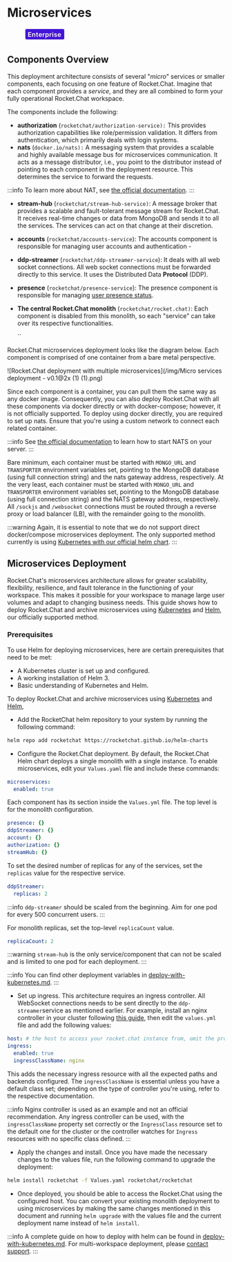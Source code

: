 # Microservices

<figure><img src="/img/2021-06-10_22-31-38 (3) (3) (3) (3) (3) (3) (3) (3) (3) (2) (3) (1) (1) (1) (1) (2) (1) (1) (1) (1) (1) (1) (4) (1) (1) (1) (1) (1) (1) (1) (34).jpg" alt=""></img><figcaption></figcaption></figure>

## Components Overview

This deployment architecture consists of several "_micro_" services or smaller components, each focusing on one feature of Rocket.Chat. Imagine that each component provides a _service_, and they are all combined to form your fully operational Rocket.Chat workspace.

The components include the following:

* **authorization** (`rocketchat/authorization-service):` This provides authorization capabilities like role/permission validation. It differs from authentication, which primarily deals with login systems.
* **nats** (`docker.io/nats):` A messaging system that provides a scalable and highly available message bus for microservices communication. It acts as a message distributor, i.e., you point to the distributor instead of pointing to each component in the deployment resource. This determines the service to forward the requests.

:::info
To learn more about NAT, see [the official documentation](https://docs.nats.io/nats-concepts/overview).
:::

* **stream-hub** (`rocketchat/stream-hub-service)`: A message broker that provides a scalable and fault-tolerant message stream for Rocket.Chat. It receives real-time changes or data from MongoDB and sends it to all the services. The services can act on that change at their discretion.
* **accounts** (`rocketchat/accounts-service`): The accounts component is responsible for managing user accounts and authentication -
* **ddp-streamer** (`rocketchat/ddp-streamer-service`): It deals with all web socket connections. All web socket connections must be forwarded directly to this service. It uses the Distributed Data **Protocol** (DDP).
* **presence** (`rocketchat/presence-service`): The presence component is responsible for managing [user presence status](../../../use-rocket.chat/workspace-administration/user-status.md).
*   **The central Rocket.Chat monolith** (`rocketchat/rocket.chat)`: Each component is disabled from this monolith, so each "service" can take over its respective functionalities.

    \`\`

Rocket.Chat microservices deployment looks like the diagram below. Each component is comprised of one container from a bare metal perspective.

![Rocket.Chat deployment with multiple microservices](/img/Micro services deployment - v0.1@2x (1) (1).png)

Since each component is a container, you can pull them the same way as any docker image. Consequently, you can also deploy Rocket.Chat with all these components via docker directly or with docker-compose; however, it is not officially supported. To deploy using docker directly, you are required to set up nats. Ensure that you're using a custom network to connect each related container.

:::info
See [the official documentation](https://docs.nats.io/) to learn how to start NATS on your server.
:::

Bare minimum, each container must be started with `MONGO_URL` and `TRANSPORTER` environment variables set, pointing to the MongoDB database (using full connection string) and the nats gateway address, respectively. At the very least, each container must be started with `MONGO_URL` and `TRANSPORTER` environment variables set, pointing to the MongoDB database (using full connection string) and the NATS gateway address, respectively. All `/sockjs` and `/websocket` connections must be routed through a reverse proxy or load balancer (LB), with the remainder going to the monolith.

:::warning
Again, it is essential to note that we do not support direct docker/compose microservices deployment. The only supported method currently is using [Kubernetes with our official helm chart](../additional-deployment-methods/deploy-with-kubernetes.md).
:::

## Microservices Deployment

Rocket.Chat's microservices architecture allows for greater scalability, flexibility, resilience, and fault tolerance in the functioning of your workspace. This makes it possible for your workspace to manage large user volumes and adapt to changing business needs. This guide shows how to deploy Rocket.Chat and archive microservices using [Kubernetes](https://kubernetes.io/) and [Helm](https://helm.sh/), our officially supported method.

### Prerequisites

To use Helm for deploying microservices, here are certain prerequisites that need to be met:

* A Kubernetes cluster is set up and configured.
* A working installation of Helm 3.
* Basic understanding of Kubernetes and Helm.

To deploy Rocket.Chat and archive microservices using [Kubernetes](https://kubernetes.io/) and [Helm](https://helm.sh/),

* Add the RocketChat helm repository to your system by running the following command:

```sh
helm repo add rocketchat https://rocketchat.github.io/helm-charts
```

* Configure the Rocket.Chat deployment. By default, the Rocket.Chat Helm chart deploys a single monolith with a single instance. To enable microservices, edit your `Values.yaml` file and include these commands:

```yaml
microservices:
  enabled: true
```

Each component has its section inside the `Values.yml` file. The top level is for the monolith configuration.

```yaml
presence: {}
ddpStreamer: {}
account: {}
authorization: {}
streamHub: {}
```

To set the desired number of replicas for any of the services, set the `replicas` value for the respective service.

```yaml
ddpStreamer:
  replicas: 2
```

:::info
`ddp-streamer` should be scaled from the beginning. Aim for one pod for every 500 concurrent users.
:::

For monolith replicas, set the top-level `replicaCount` value.

```yaml
replicaCount: 2
```

:::warning
`stream-hub` is the only service/component that can not be scaled and is limited to one pod for each deployment.
:::

:::info
You can find other deployment variables in [deploy-with-kubernetes.md](../additional-deployment-methods/deploy-with-kubernetes.md "mention").
:::

* Set up ingress. This architecture requires an ingress controller. All WebSocket connections needs to be sent directly to the `ddp-streamer`service as mentioned earlier. For example, install an nginx controller in your cluster following [this guide](https://kubernetes.github.io/ingress-nginx/deploy/#quick-start), then edit the `values.yml` file and add the following values:

```yaml
host: # the host to access your rocket.chat instance from, omit the protocol
ingress:
  enabled: true
  ingressClassName: nginx
```

This adds the necessary ingress resource with all the expected paths and backends configured. The `ingressClassName` is essential unless you have a default class set; depending on the type of controller you're using, refer to the respective documentation.

:::info
Nginx controller is used as an example and not an official recommendation. Any ingress controller can be used, with the `ingressClassName` property set correctly or the `IngressClass` resource set to the default one for the cluster or the controller watches for `Ingress` resources with no specific class defined.
:::

* Apply the changes and install. Once you have made the necessary changes to the values file, run the following command to upgrade the deployment:

```bash
helm install rocketchat -f Values.yaml rocketchat/rocketchat
```

* Once deployed, you should be able to access the Rocket.Chat using the configured host. You can convert your existing monolith deployment to using microservices by making the same changes mentioned in this document and running `helm upgrade` with the values file and the current deployment name instead of `helm install`.

:::info
A complete guide on how to deploy with helm can be found in [deploy-with-kubernetes.md](../additional-deployment-methods/deploy-with-kubernetes.md "mention"). For multi-workspace deployment, please [contact support](../../../customer-center/support-center/).
:::
